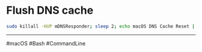 # Flush DNS cache

```bash
sudo killall -HUP mDNSResponder; sleep 2; echo macOS DNS Cache Reset | say
```

---

#macOS #Bash #CommandLine